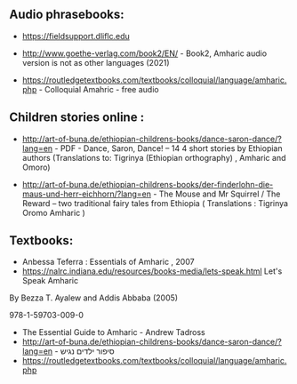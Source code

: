 
## Audio phrasebooks:
 * https://fieldsupport.dliflc.edu
 * http://www.goethe-verlag.com/book2/EN/ - Book2, Amharic audio version is not as other languages (2021)

 * https://routledgetextbooks.com/textbooks/colloquial/language/amharic.php - Colloquial Amahric - free audio

## Children stories online : 
 * http://art-of-buna.de/ethiopian-childrens-books/dance-saron-dance/?lang=en - PDF - Dance, Saron, Dance! – 14 4 short stories by Ethiopian authors (Translations to:  Tigrinya (Ethiopian orthography) , Amharic and Omoro) 

 * http://art-of-buna.de/ethiopian-childrens-books/der-finderlohn-die-maus-und-herr-eichhorn/?lang=en - The Mouse and Mr Squirrel / The Reward – two traditional fairy tales from Ethiopia ( Translations : Tigrinya Oromo Amharic )
 

## Textbooks:

 * Anbessa Teferra : Essentials of Amharic , 2007
 *  https://nalrc.indiana.edu/resources/books-media/lets-speak.html
 Let's Speak Amharic

 By Bezza T. Ayalew and Addis Abbaba (2005)

 978-1-59703-009-0

 * The Essential Guide to Amharic - Andrew Tadross 
 * http://art-of-buna.de/ethiopian-childrens-books/dance-saron-dance/?lang=en - סיפור ילדים נגיש
 * https://routledgetextbooks.com/textbooks/colloquial/language/amharic.php


